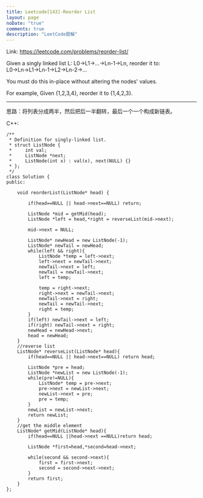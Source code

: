 ```yaml
---
title: Leetcode[143]-Reorder List
layout: page
noDate: "true"
comments: true
description: "LeetCode题解" 
---
```

<article class="post post-type-normal" itemscope="" itemtype="http://schema.org/Article" style="opacity: 1; transform: translateY(0px);">

Link: https://leetcode.com/problems/reorder-list/

Given a singly linked list L: L0→L1→…→Ln-1→Ln,
reorder it to: L0→Ln→L1→Ln-1→L2→Ln-2→…

You must do this in-place without altering the nodes' values.

For example,
Given {1,2,3,4}, reorder it to {1,4,2,3}.

-----

思路：将列表分成两半，然后把后一半翻转，最后一个一个构成新链表。

C++:

```
/**
 * Definition for singly-linked list.
 * struct ListNode {
 *     int val;
 *     ListNode *next;
 *     ListNode(int x) : val(x), next(NULL) {}
 * };
 */
class Solution {
public:

    void reorderList(ListNode* head) {
        
        if(head==NULL || head->next==NULL) return;
        
        ListNode *mid = getMid(head);
        ListNode *left = head,*right = reverseList(mid->next);
        
        mid->next = NULL;
        
        ListNode* newHead = new ListNode(-1);
        ListNode* newTail = newHead;
        while(left && right){
            ListNode *temp = left->next;
            left->next = newTail->next;
            newTail->next = left;
            newTail = newTail->next;
            left = temp;
    
            temp = right->next;
            right->next = newTail->next;
            newTail->next = right;
            newTail = newTail->next;
            right = temp;
        }
        if(left) newTail->next = left;
        if(right) newTail->next = right;
        newHead = newHead->next;
        head = newHead;
    }
    //reverse list
    ListNode* reverseList(ListNode* head){
        if(head==NULL || head->next==NULL) return head;
        
        ListNode *pre = head;
        ListNode *newList = new ListNode(-1);
        while(pre!=NULL){
            ListNode* temp = pre->next;
            pre->next = newList->next;
            newList->next = pre;
            pre = temp;
        }
        newList = newList->next;
        return newList;
    }
    //get the middle element
    ListNode* getMid(ListNode* head){
        if(head==NULL ||head->next ==NULL)return head;
        
        ListNode *first=head,*second=head->next;
        
        while(second && second->next){
            first = first->next;
            second = second->next->next;
        }
        return first;
    }
};
```


</article>
